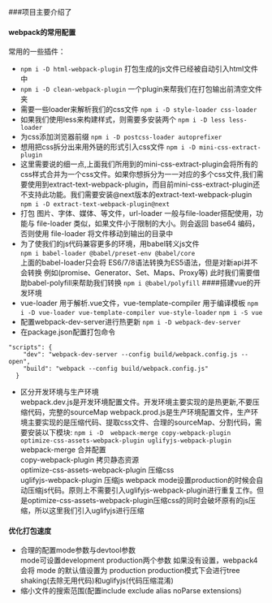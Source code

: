 ###项目主要介绍了
#### webpack的常用配置
常用的一些插件：  
- `npm i -D html-webpack-plugin` 打包生成的js文件已经被自动引入html文件中  
- `npm i -D clean-webpack-plugin` 一个plugin来帮我们在打包输出前清空文件夹  
- 需要一些loader来解析我们的css文件 `npm i -D style-loader css-loader`  
- 如果我们使用less来构建样式，则需要多安装两个 `npm i -D less less-loader`  
- 为css添加浏览器前缀 `npm i -D postcss-loader autoprefixer`   
- 想用把css拆分出来用外链的形式引入css文件 `npm i -D mini-css-extract-plugin`  
- 这里需要说的细一点,上面我们所用到的mini-css-extract-plugin会将所有的css样式合并为一个css文件。如果你想拆分为一一对应的多个css文件,我们需要使用到extract-text-webpack-plugin，而目前mini-css-extract-plugin还不支持此功能。我们需要安装@next版本的extract-text-webpack-plugin  
`npm i -D extract-text-webpack-plugin@next`  
- 打包 图片、字体、媒体、等文件，url-loader 一般与file-loader搭配使用，功能与 file-loader 类似，如果文件小于限制的大小。则会返回 base64 编码，否则使用 file-loader 将文件移动到输出的目录中
- 为了使我们的js代码兼容更多的环境，用babel转义js文件  
`npm i babel-loader @babel/preset-env @babel/core`  
上面的babel-loader只会将 ES6/7/8语法转换为ES5语法，但是对新api并不会转换 例如(promise、Generator、Set、Maps、Proxy等)
此时我们需要借助babel-polyfill来帮助我们转换
`npm i @babel/polyfill`
####搭建vue的开发环境
- vue-loader 用于解析.vue文件，vue-template-compiler 用于编译模板
`npm i -D vue-loader vue-template-compiler vue-style-loader`
 `npm i -S vue`
- 配置webpack-dev-server进行热更新 `npm i -D webpack-dev-server`
- 在package.json配置打包命令
```
"scripts": {
    "dev": "webpack-dev-server --config build/webpack.config.js --open",
    "build": "webpack --config build/webpack.config.js"
  }
```

- 区分开发环境与生产环境  
webpack.dev.js是开发环境配置文件。开发环境主要实现的是热更新,不要压缩代码，完整的sourceMap
webpack.prod.js是生产环境配置文件，生产环境主要实现的是压缩代码、提取css文件、合理的sourceMap、分割代码，需要安装以下模块:
`npm i -D  webpack-merge copy-webpack-plugin optimize-css-assets-webpack-plugin uglifyjs-webpack-plugin`  
webpack-merge 合并配置  
copy-webpack-plugin 拷贝静态资源  
optimize-css-assets-webpack-plugin 压缩css  
uglifyjs-webpack-plugin 压缩js
webpack mode设置production的时候会自动压缩js代码。原则上不需要引入uglifyjs-webpack-plugin进行重复工作。但是optimize-css-assets-webpack-plugin压缩css的同时会破坏原有的js压缩，所以这里我们引入uglifyjs进行压缩

#### 优化打包速度
- 合理的配置mode参数与devtool参数  
mode可设置development production两个参数
如果没有设置，webpack4 会将 mode 的默认值设置为 production 
production模式下会进行tree shaking(去除无用代码)和uglifyjs(代码压缩混淆)
- 缩小文件的搜索范围(配置include exclude alias noParse extensions)
